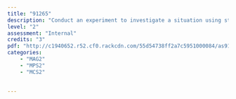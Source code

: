 ```yaml
---
title: "91265"
description: "Conduct an experiment to investigate a situation using statistical methods"
level: "2"
assessment: "Internal"
credits: "3"
pdf: "http://c1940652.r52.cf0.rackcdn.com/55d54738ff2a7c5951000084/as91265.pdf"
categories:
    - "MAG2"
    - "MPS2"
    - "MCS2"
    
    
---
```

